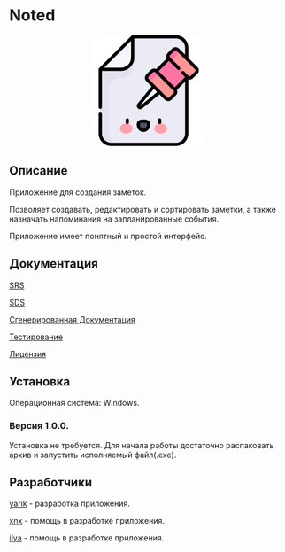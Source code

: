 # Noted

<p align="center">
  <img src="files/pictures/notedpic.png" alt="Preview icon" width="200"/>
</p>

## Описание

Приложение для создания заметок.

Позволяет создавать, редактировать и сортировать заметки, а также назначать напоминания на запланированные события.

Приложение имеет понятный и простой интерфейс.

## Документация

[SRS](https://github.com/yaroslavbtw/Noted/blob/main/SRS.md)

[SDS](https://github.com/yaroslavbtw/Noted/blob/main/SDS.md)

[Сгенерированная Документация](https://raw.githack.com/yaroslavbtw/Noted/main/html/index.html)

[Тестирование](https://github.com/yaroslavbtw/Noted/blob/main/Testing.md)

[Лицензия](https://github.com/yaroslavbtw/Noted/blob/main/License.txt)

## Установка

Операционная система: Windows.

### Версия 1.0.0.

Установка не требуется. Для начала работы достаточно распаковать архив и запустить исполняемый файл(.exe).

## Разработчики

[yarik](https://github.com/yaroslavbtw) - разработка приложения.

[xnx](https://github.com/xaritoshaxnx) - помощь в разработке приложения.

[ilya](https://github.com/Ilyashall) - помощь в разработке приложения.
